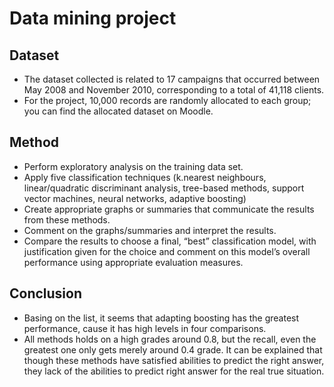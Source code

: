 # Data mining project

## Dataset
- The dataset collected is related to 17 campaigns that occurred between May 2008 and November 2010,
corresponding to a total of 41,118 clients.
- For the project, 10,000 records are randomly allocated to each group; you can find the allocated dataset on
Moodle.

## Method
- Perform exploratory analysis on the training data set.
- Apply five classification techniques (k.nearest neighbours, linear/quadratic discriminant analysis, tree-based methods, support vector machines, neural networks, adaptive boosting)
- Create appropriate graphs or summaries that communicate the results from these methods.
- Comment on the graphs/summaries and interpret the results.
- Compare the results to choose a final, “best” classification model, with justification given for the choice and comment on this model’s overall performance using appropriate evaluation measures.

## Conclusion
- Basing on the list, it seems that adapting boosting has the greatest performance, cause it has high levels in four comparisons. 
- All methods holds on a high grades around 0.8, but the recall, even the greatest one only gets merely around 0.4 grade. It can be explained that though these methods have satisfied abilities to predict the right answer, they lack of the abilities to predict right answer for the real true situation.

